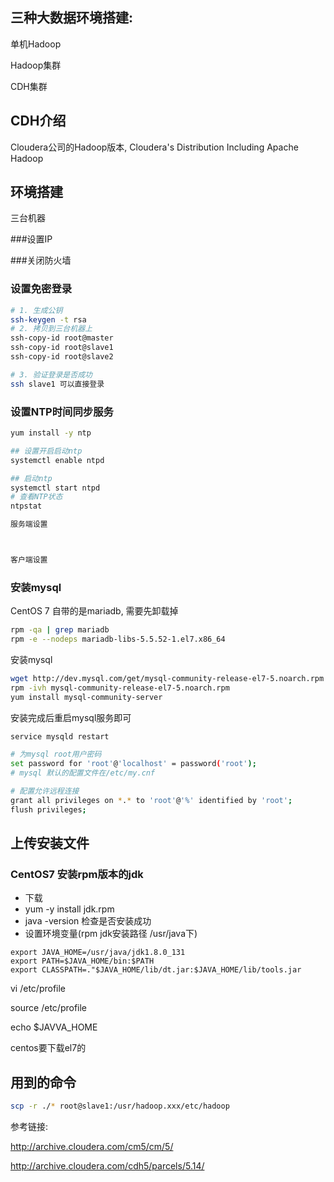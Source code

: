 ## 三种大数据环境搭建:

单机Hadoop

Hadoop集群

CDH集群

## CDH介绍

Cloudera公司的Hadoop版本, Cloudera's Distribution Including Apache Hadoop

## 环境搭建

三台机器

###设置IP

###关闭防火墙

### 设置免密登录

```bash
# 1. 生成公钥
ssh-keygen -t rsa
# 2. 拷贝到三台机器上
ssh-copy-id root@master
ssh-copy-id root@slave1
ssh-copy-id root@slave2

# 3. 验证登录是否成功
ssh slave1 可以直接登录
```

### 设置NTP时间同步服务

```bash
yum install -y ntp

## 设置开启启动ntp
systemctl enable ntpd

## 启动ntp
systemctl start ntpd
# 查看NTP状态
ntpstat

服务端设置



客户端设置


```

### 安装mysql

CentOS 7 自带的是mariadb, 需要先卸载掉

```bash
rpm -qa | grep mariadb
rpm -e --nodeps mariadb-libs-5.5.52-1.el7.x86_64
```

安装mysql

```bash
wget http://dev.mysql.com/get/mysql-community-release-el7-5.noarch.rpm
rpm -ivh mysql-community-release-el7-5.noarch.rpm
yum install mysql-community-server
```

安装完成后重启mysql服务即可

```bash
service mysqld restart
```

```bash
# 为mysql root用户密码
set password for 'root'@'localhost' = password('root');
# mysql 默认的配置文件在/etc/my.cnf

# 配置允许远程连接
grant all privileges on *.* to 'root'@'%' identified by 'root';
flush privileges;
```













## 上传安装文件

### CentOS7 安装rpm版本的jdk

* 下载
* yum -y install jdk.rpm
* java -version 检查是否安装成功
* 设置环境变量(rpm jdk安装路径 /usr/java下)

```
export JAVA_HOME=/usr/java/jdk1.8.0_131
export PATH=$JAVA_HOME/bin:$PATH
export CLASSPATH=."$JAVA_HOME/lib/dt.jar:$JAVA_HOME/lib/tools.jar

```

vi /etc/profile

source /etc/profile

echo $JAVVA_HOME





centos要下载el7的



## 用到的命令

```bash
scp -r ./* root@slave1:/usr/hadoop.xxx/etc/hadoop
```



参考链接:

http://archive.cloudera.com/cm5/cm/5/

http://archive.cloudera.com/cdh5/parcels/5.14/





